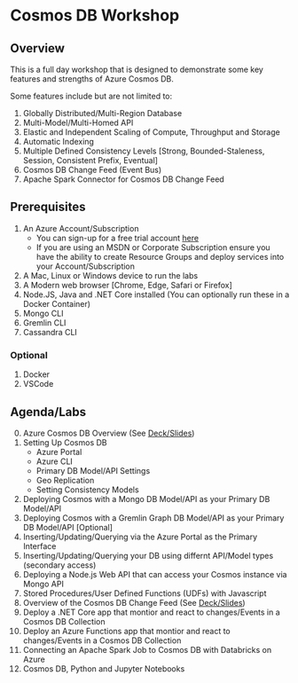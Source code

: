 # Cosmos DB Workshop

## Overview

This is a full day workshop that is designed to demonstrate some key features and strengths of Azure Cosmos DB.

Some features include but are not limited to:
1. Globally Distributed/Multi-Region Database
2. Multi-Model/Multi-Homed API
3. Elastic and Independent Scaling of Compute, Throughput and Storage
4. Automatic Indexing
5. Multiple Defined Consistency Levels [Strong, Bounded-Staleness, Session, Consistent Prefix, Eventual]
6. Cosmos DB Change Feed (Event Bus)
7. Apache Spark Connector for Cosmos DB Change Feed

## Prerequisites
1. An Azure Account/Subscription
    - You can sign-up for a free trial account [here](https://azure.microsoft.com/en-us/free/)
    - If you are using an MSDN or Corporate Subscription ensure you have the ability to create Resource Groups and deploy services into your Account/Subscription
2. A Mac, Linux or Windows device to run the labs
3. A Modern web browser [Chrome, Edge, Safari or Firefox]
4. Node.JS, Java and .NET Core installed (You can optionally run these in a Docker Container)
5. Mongo CLI
6. Gremlin CLI
7. Cassandra CLI

### Optional
1. Docker
2. VSCode


## Agenda/Labs
0. Azure Cosmos DB Overview (See [Deck/Slides](slides/))
1. Setting Up Cosmos DB
    - Azure Portal
    - Azure CLI
    - Primary DB Model/API Settings
    - Geo Replication
    - Setting Consistency Models
2. Deploying Cosmos with a Mongo DB Model/API as your Primary DB Model/API
3. Deploying Cosmos with a Gremlin Graph DB Model/API as your Primary DB Model/API [Optional]
4. Inserting/Updating/Querying via the Azure Portal as the Primary Interface
5. Inserting/Updating/Querying your DB using differnt API/Model types (secondary access)
6. Deploying a Node.js Web API that can access your Cosmos instance via Mongo API
7. Stored Procedures/User Defined Functions (UDFs) with Javascript
8. Overview of the Cosmos DB Change Feed (See [Deck/Slides](slides/))
9. Deploy a .NET Core app that montior and react to changes/Events in a Cosmos DB Collection
10. Deploy an Azure Functions app that montior and react to changes/Events in a Cosmos DB Collection
11. Connecting an Apache Spark Job to Cosmos DB with Databricks on Azure
12. Cosmos DB, Python and Jupyter Notebooks